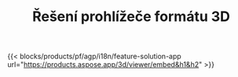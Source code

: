 ﻿---
title: Řešení prohlížeče formátu 3D 
weight: 7730
url: /cs/viewer
limit: 
description: Zobrazování souborů 3D z jakéhokoli zařízení
---
{{< blocks/products/pf/agp/i18n/feature-solution-app url="https://products.aspose.app/3d/viewer/embed&h1&h2" >}} 
